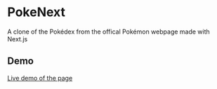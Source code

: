 # PokeNext
A clone of the Pokédex from the offical Pokémon webpage made with Next.js
## Demo
[Live demo of the page](https://main--candid-boba-a1ff65.netlify.app/pokedex)
